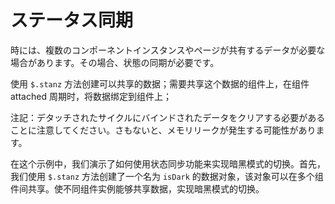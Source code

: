 <template is="exm-article">
<a href="../../publics/examples/sync-state/demo.html" preview></a>
<a href="../../publics/examples/sync-state/is-dark.js"></a>
<a href="../../publics/examples/sync-state/simple-btn.html" main></a>
<a href="../../publics/examples/sync-state/switch-dark.html"></a>
</template>

# ステータス同期

時には、複数のコンポーネントインスタンスやページが共有するデータが必要な場合があります。その場合、状態の同期が必要です。

使用 `$.stanz` 方法创建可以共享的数据；需要共享这个数据的组件上，在组件 attached 周期时，将数据绑定到组件上；

注記：デタッチされたサイクルにバインドされたデータをクリアする必要があることに注意してください。さもないと、メモリリークが発生する可能性があります。

在这个示例中，我们演示了如何使用状态同步功能来实现暗黑模式的切换。首先，我们使用 `$.stanz` 方法创建了一个名为 `isDark` 的数据对象，该对象可以在多个组件间共享。使不同组件实例能够共享数据，实现暗黑模式的切换。